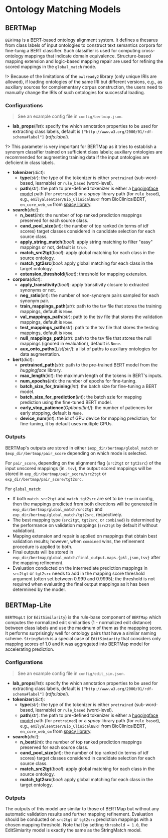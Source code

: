 <!---
Copyright 2021 Yuan He (KRR-Oxford). All rights reserved.

Licensed under the Apache License, Version 2.0 (the "License");
you may not use this file except in compliance with the License.
You may obtain a copy of the License at

    http://www.apache.org/licenses/LICENSE-2.0

Unless required by applicable law or agreed to in writing, software
distributed under the License is distributed on an "AS IS" BASIS,
WITHOUT WARRANTIES OR CONDITIONS OF ANY KIND, either express or implied.
See the License for the specific language governing permissions and
limitations under the License.
-->

# Ontology Matching Models

## BERTMap

`BERTMap` is a BERT-based ontology alignment system. It defines a thesarus from class labels of input ontologies to construct text semantics corpora for fine-tunig a BERT classifier. Such classifier is used for computing cross-ontology mappings that indicate domain equivalence. Structure-based mapping extension and logic-based mapping repair are used for refining the scored mappings in the `global_match` mode.

!> Because of the limitations of the `owlready2` library (only unique IRIs are allowed), if loading ontologies of the same IRI but different versions, e.g., as auxiliary sources for complementary corpus construction, the users need to manually change the IRIs of such ontologies for successful loading.

### Configurations
> See an example config file in `config/bertmap.json`.

- **lab_props**(*list*): specify the which annotation properties to be used for extracting class labels, default is `["http://www.w3.org/2000/01/rdf-schema#label"]` (*rdfs:label*). 

?> This parameter is very important for BERTMap as it tries to establish a synonym classifier trained on sufficient class labels; auxiliary ontologies are recommended for augmenting training data if the input ontologies are deficient in class labels.

- **tokenizer**(*dict*):
  - **type**(*str*): the type of the tokenizer is either `pretrained` (sub-word-based, learnable) or `rule_based` (word-level).
  - **path**(*str*): the path to pre-defined tokenizer is either a [huggingface model](https://huggingface.co/models) path (for `pretrained`) or a *spacy* library path (for `rule_based`), e.g., `emilyalsentzer/Bio_ClinicalBERT` from BioClinicalBERT, `en_core_web_sm` from [spacy library](https://spacy.io/).
- **search**(*dict*):
  - **n_best**(*int*): the number of top ranked prediction mappings preserved for each source class.
  - **cand_pool_size**(*int*): the number of top ranked (in terms of idf scores) target classes considered in candidate selection for each source class.
  - **apply_string_match**(*bool*): apply string matching to filter "easy" mappings or not, default is `true`.
  - **match_src2tgt**(*bool*): apply global matching for each class in the source ontology.
  - **match_tgt2src**(*bool*: apply global matching for each class in the target ontology.
  - **extension_threshold**(*float*): threshold for mapping extension.
- **corpora**(*dict*):
  - **apply_transitivity**(*bool*): apply transitivity closure to extracted synonyms or not.
  - **neg_ratio**(*int*): the number of non-synonym pairs sampled for each synonym pair.
  - **train_mappings_path**(*str*): path to the tsv file that stores the training mappings, default is `None`.
  - **val_mappings_path**(*str*): path to the tsv file that stores the validation mappings, default is `None`.
  - **test_mappings_path**(*str*): path to the tsv file that stores the testing mappings, default is `None`.
  - **null_mappings_path**(*str*): path to the tsv file that stores the null mappings (ignored in evaluation), default is `None`.
  - **aux_onto_paths**(*List[str]*): a list of paths to auxiliary ontologies for data augmentation.
- **bert**(*dict*):
  - **pretrained_path**(*str*): path to the pre-trained BERT model from the *huggingface* library.
  - **max_length**(*int*): the maximum length of the tokens in BERT's inputs.
  - **num_epochs**(*int*): the number of epochs for fine-tuning.
  - **batch_size_for_training**(*int*): the batch size for fine-tuning a BERT model.
  - **batch_size_for_prediction**(*int*): the batch szie for mapping prediction using the fine-tuned BERT model.
  - **early_stop_patience**(*Optional[int]*): the number of patiences for early stopping, default is `None`.
  - **device_num**(*int*): the id of GPU device for mapping prediction; for fine-tuning, it by default uses multiple GPUs.

### Outputs
BERTMap's outputs are stored in either `$exp_dir/bertmap/global_match` or `$exp_dir/bertmap/pair_score` depending on which mode is selected.  

For `pair_score`, depending on the alignment flag (`src2tgt` or `tgt2src`) of the input unscored mappings (in `.tsv`), the output scored mappings will be stored in `exp_dir/bertmap/pair_score/src2tgt` or `exp_dir/bertmap/pair_score/tgt2src`.

For `global_match`: 
- If both `match_src2tgt` and `match_tgt2src` are set to be `true` in config, then the mappings predicted from both directions will be generated in `exp_dir/bertmap/global_match/src2tgt` and `exp_dir/bertmap/global_match/tgt2src`, respectively. 
- The best mapping type (`src2tgt`, `tgt2src`, or `combined`) is determined by the performance on validation mappings (`src2tgt` by default if without validation). 
- Mapping extension and repair is applied on mappings that obtain best validation results; however, when `combined` wins, the refinement procedure is applied to both. 
- Final outputs will be stored in `exp_dir/bertmap/global_match/final_output.maps.{pkl,json,tsv}` after the mapping refinement.
- Evaluation conducted on the intermediate prediction mappings in `src2tgt` or `tgt2src` needs to add in the mapping score threshold argument (often set between $0.999$ and $0.9995$); the threshold is not required when evaluating the final output mappings as it has been determined by the model.

## BERTMap-Lite

`BERTMapLt` (or `EditSimilarity`) is the rule-base component of `BERTMap` which computes the normalized edit similarities (1 - normalized edit distance) between class labels and use the maximum of them as the mappping score. It performs surprisingly well for ontology pairs that have a similar naming scheme. `StringMatch` is a special case of `EditSimiarity` that considers only mapping scores of 1.0 and it was aggregated into BERTMap model for accelerating prediction. 

### Configurations
> See an example config file in `config/edit_sim.json`.

- **lab_props**(*list*): specify the which annotation properties to be used for extracting class labels, default is `["http://www.w3.org/2000/01/rdf-schema#label"]` (*rdfs:label*). 
- **tokenizer**(*dict*):
  - **type**(*str*): the type of the tokenizer is either `pretrained` (sub-word-based, learnable) or `rule_based` (word-level).
  - **path**(*str*): the path to pre-defined tokenizer is either a [huggingface model](https://huggingface.co/models) path (for `pretrained`) or a *spacy* library path (for `rule_based`), e.g., `emilyalsentzer/Bio_ClinicalBERT` from BioClinicalBERT, `en_core_web_sm` from [spacy library](https://spacy.io/).
- **search**(*dict*):
  - **n_best**(*int*): the number of top ranked prediction mappings preserved for each source class.
  - **cand_pool_size**(*int*): the number of top ranked (in terms of idf scores) target classes considered in candidate selection for each source class.
  - **match_src2tgt**(*bool*): apply global matching for each class in the source ontology.
  - **match_tgt2src**(*bool*: apply global matching for each class in the target ontology.


### Outputs

The outputs of this model are similar to those of BERTMap but without any automatic validation results and further mapping refinement. Evaluation should be conducted on `src2tgt` or `tgt2src` prediction mappings with a chosen mapping threshold. Note that by setting `threshold = 1.0`, the EditSimiarity model is exactly the same as the StringMatch model.